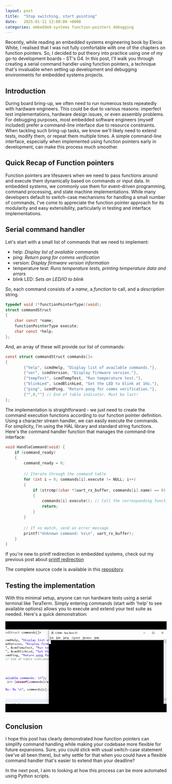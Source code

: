 ```yaml
---
layout: post
title:  "Stop switching, start pointing"
date:   2025-01-11 13:00:00 +0000
categories: embedded-systems function-pointers debugging
---
```


Recently, while reading an embedded systems engineering book by Elecia White, I realised that I was not fully comfortable with one of the chapters on function pointers. So, I decided to put theory into practice using one of my go-to development boards - ST's G4. In this post, I'll walk you through creating a serial command handler using function pointers, a technique that's invaluable when setting up development and debugging environments for embedded systems projects.

## Introduction

During board bring-up, we often need to run numerous tests repeatedly with hardware engineers. This could be due to various reasons: imperfect test implementations, hardware design issues, or even assembly problems. For debugging purposes, most embedded software engineers (myself included) prefer a command-line interface due to resource constraints. When tackling such bring-up tasks, we know we'll likely need to extend tests, modify them, or repeat them multiple times. A simple command-line interface, especially when implemented using function pointers early in development, can make this process much smoother.

## Quick Recap of Function pointers

Function pointers are lifesavers when we need to pass functions around and execute them dynamically based on commands or input data. In embedded systems, we commonly use them for event-driven programming, command processing, and state machine implementations. While many developers default to switch-case mechanisms for handling a small number of commands, I've come to appreciate the function pointer approach for its modularity and easy extensibility, particularly in testing and interface implementations.

## Serial command handler

Let's start with a small list of commands that we need to implement:

- help: *Display list of available commands*
- ping: *Return pong for comms verification*
- version: *Display firmware version information*
- temperature test: *Runs temperature tests, printing temperature data and errors*
- blink LED: *Sets an LED/IO to blink*

So, each command consists of a *name*, a *function* to call, and a *description* string. 

```C
typedef void (*functionPointerType)(void);
struct commandStruct
{
	char const *name;
	functionPointerType execute;
	char const *help;
};
```

And, an array of these will provide our list of commands:

```c
const struct commandStruct commands[]=
{
		{"help", &cmdHelp, "Display list of available commands."},
		{"ver", &cmdVersion, "Display firmware version."},
		{"tempTest", &cmdTempTest, "Run temperature test."},
		{"blinkLed", &cmdBlinkLed, "Set the LED to blink at 1Hz."},
		{"ping", &cmdPing, "Return pong for comms verification."},
		{"",0,""} // End of table indicator. Must be last!
};
```
The implementation is straightforward - we just need to create the command execution functions according to our function pointer definition. Using a character stream handler, we can easily execute the commands.
For simplicity, I'm using the HAL library and standard string functions. Here's the command handler function that manages the command-line interface:

```c
void HandleCommand(void) {
    if (command_ready)
    {
        command_ready = 0;

        // Iterate through the command table
        for (int i = 0; commands[i].execute != NULL; i++) 
        {
            if (strcmp((char *)uart_rx_buffer, commands[i].name) == 0) 
            {
                commands[i].execute(); // Call the corresponding function
                return;
            }
        }

        // If no match, send an error message
        printf("Unknown command: %s\n", uart_rx_buffer);
    }
}
```

If you're new to printf redirection in embedded systems, check out my previous post about [printf redirection](https://ycetindev.github.io/posts/2024-11-01-Redirecting-printf-to-UART.html)

The complete source code is available in this [repository](https://github.com/ycetindev/stm32g4/tree/main/fcnPointers).

## Testing the implementation

With this minimal setup, anyone can run hardware tests using a serial terminal like TeraTerm. Simply entering commands (start with 'help' to see available options) allows you to execute and extend your test suite as needed. Here's a quick demonstration:

![serial command handler demo](/assets/serial_command_handler.gif)

## Conclusion

I hope this post has clearly demonstrated how function pointers can simplify command handling while making your codebase more flexible for future expansions. Sure, you could stick with usual switch-case statement (we've all been there), but why settle for that when you could have a flexible command handler that's easier to extend than your deadline? 

In the next post, I aim to looking at how this process can be more automated using Python scripts. 
